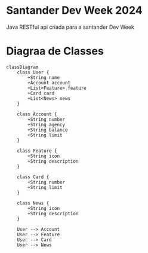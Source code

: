 # Santander Dev Week 2024
Java RESTful api criada para a santander Dev Week

# Diagraa de Classes

```memaid
classDiagram
    class User {
        +String name
        +Account account
        +List<Feature> feature
        +Card card
        +List<News> news
    }

    class Account {
        +String number
        +String agency
        +String balance
        +String limit
    }

    class Feature {
        +String icon
        +String description
    }

    class Card {
        +String number
        +String limit
    }

    class News {
        +String icon
        +String description
    }

    User --> Account
    User --> Feature
    User --> Card
    User --> News
```